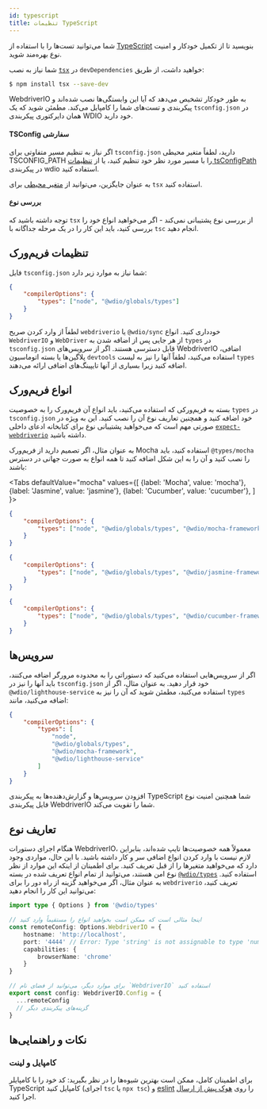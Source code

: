 ```yaml
---
id: typescript
title: تنظیمات TypeScript
---
```


شما می‌توانید تست‌ها را با استفاده از [TypeScript](http://www.typescriptlang.org) بنویسید تا از تکمیل خودکار و امنیت نوع بهره‌مند شوید.

شما نیاز به نصب [`tsx`](https://github.com/privatenumber/tsx) در `devDependencies` خواهید داشت، از طریق:

```bash npm2yarn
$ npm install tsx --save-dev
```

WebdriverIO به طور خودکار تشخیص می‌دهد که آیا این وابستگی‌ها نصب شده‌اند و پیکربندی و تست‌های شما را کامپایل می‌کند. مطمئن شوید که یک `tsconfig.json` در همان دایرکتوری پیکربندی WDIO خود دارید.

#### TSConfig سفارشی

اگر نیاز به تنظیم مسیر متفاوتی برای `tsconfig.json` دارید، لطفاً متغیر محیطی TSCONFIG_PATH را با مسیر مورد نظر خود تنظیم کنید، یا از [تنظیمات tsConfigPath](/docs/configurationfile) در پیکربندی wdio استفاده کنید.

به عنوان جایگزین، می‌توانید از [متغیر محیطی](https://tsx.is/dev-api/node-cli#custom-tsconfig-json-path) برای `tsx` استفاده کنید.


#### بررسی نوع

توجه داشته باشید که `tsx` از بررسی نوع پشتیبانی نمی‌کند - اگر می‌خواهید انواع خود را بررسی کنید، باید این کار را در یک مرحله جداگانه با `tsc` انجام دهید.

## تنظیمات فریم‌ورک

فایل `tsconfig.json` شما نیاز به موارد زیر دارد:

```json title="tsconfig.json"
{
    "compilerOptions": {
        "types": ["node", "@wdio/globals/types"]
    }
}
```

لطفاً از وارد کردن صریح `webdriverio` یا `@wdio/sync` خودداری کنید.
انواع `WebdriverIO` و `WebDriver` از هر جایی پس از اضافه شدن به `types` در `tsconfig.json` قابل دسترسی هستند. اگر از سرویس‌های WebdriverIO اضافی، پلاگین‌ها یا بسته اتوماسیون `devtools` استفاده می‌کنید، لطفاً آنها را نیز به لیست `types` اضافه کنید زیرا بسیاری از آنها تایپینگ‌های اضافی ارائه می‌دهند.

## انواع فریم‌ورک

بسته به فریم‌ورکی که استفاده می‌کنید، باید انواع آن فریم‌ورک را به خصوصیت `types` در `tsconfig.json` خود اضافه کنید و همچنین تعاریف نوع آن را نصب کنید. این به ویژه در صورتی مهم است که می‌خواهید پشتیبانی نوع برای کتابخانه ادعای داخلی [`expect-webdriverio`](https://www.npmjs.com/package/expect-webdriverio) داشته باشید.

به عنوان مثال، اگر تصمیم دارید از فریم‌ورک Mocha استفاده کنید، باید `@types/mocha` را نصب کنید و آن را به این شکل اضافه کنید تا همه انواع به صورت جهانی در دسترس باشند:

<Tabs
  defaultValue="mocha"
  values={[
    {label: 'Mocha', value: 'mocha'},
    {label: 'Jasmine', value: 'jasmine'},
    {label: 'Cucumber', value: 'cucumber'},
  ]
}>
<TabItem value="mocha">

```json title="tsconfig.json"
{
    "compilerOptions": {
        "types": ["node", "@wdio/globals/types", "@wdio/mocha-framework"]
    }
}
```

</TabItem>
<TabItem value="jasmine">

```json title="tsconfig.json"
{
    "compilerOptions": {
        "types": ["node", "@wdio/globals/types", "@wdio/jasmine-framework"]
    }
}
```

</TabItem>
<TabItem value="cucumber">

```json title="tsconfig.json"
{
    "compilerOptions": {
        "types": ["node", "@wdio/globals/types", "@wdio/cucumber-framework"]
    }
}
```

</TabItem>
</Tabs>

## سرویس‌ها

اگر از سرویس‌هایی استفاده می‌کنید که دستوراتی را به محدوده مرورگر اضافه می‌کنند، باید آنها را نیز در `tsconfig.json` خود قرار دهید. به عنوان مثال، اگر از `@wdio/lighthouse-service` استفاده می‌کنید، مطمئن شوید که آن را نیز به `types` اضافه می‌کنید، مانند:

```json title="tsconfig.json"
{
    "compilerOptions": {
        "types": [
            "node",
            "@wdio/globals/types",
            "@wdio/mocha-framework",
            "@wdio/lighthouse-service"
        ]
    }
}
```

افزودن سرویس‌ها و گزارش‌دهنده‌ها به پیکربندی TypeScript شما همچنین امنیت نوع فایل پیکربندی WebdriverIO شما را تقویت می‌کند.

## تعاریف نوع

هنگام اجرای دستورات WebdriverIO، معمولاً همه خصوصیت‌ها تایپ شده‌اند، بنابراین لازم نیست با وارد کردن انواع اضافی سر و کار داشته باشید. با این حال، مواردی وجود دارد که می‌خواهید متغیرها را از قبل تعریف کنید. برای اطمینان از اینکه این موارد از نظر نوع امن هستند، می‌توانید از تمام انواع تعریف شده در بسته [`@wdio/types`](https://www.npmjs.com/package/@wdio/types) استفاده کنید. به عنوان مثال، اگر می‌خواهید گزینه از راه دور را برای `webdriverio` تعریف کنید، می‌توانید این کار را انجام دهید:

```ts
import type { Options } from '@wdio/types'

// اینجا مثالی است که ممکن است بخواهید انواع را مستقیماً وارد کنید
const remoteConfig: Options.WebdriverIO = {
    hostname: 'http://localhost',
    port: '4444' // Error: Type 'string' is not assignable to type 'number'.ts(2322)
    capabilities: {
        browserName: 'chrome'
    }
}

// برای موارد دیگر، می‌توانید از فضای نام `WebdriverIO` استفاده کنید
export const config: WebdriverIO.Config = {
  ...remoteConfig
  // گزینه‌های پیکربندی دیگر
}
```

## نکات و راهنمایی‌ها

### کامپایل و لینت

برای اطمینان کامل، ممکن است بهترین شیوه‌ها را در نظر بگیرید: کد خود را با کامپایلر TypeScript کامپایل کنید (اجرای `tsc` یا `npx tsc`) و [eslint](https://www.npmjs.com/package/@typescript-eslint/eslint-plugin) را روی [هوک پیش از ارسال](https://github.com/typicode/husky) اجرا کنید.